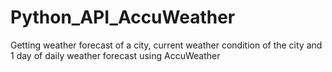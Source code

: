 # Python_API_AccuWeather
Getting weather forecast of a city, current weather condition of the city and 1 day of daily weather forecast using AccuWeather
